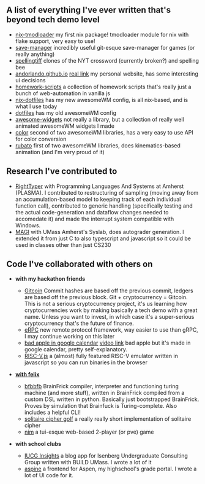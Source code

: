 A list of everything I've ever written that's beyond tech demo level
---

- [nix-tmodloader](https://github.com/andOrlando/nix-tmodloader) my first nix package! tmodloader module for nix with flake support, very easy to use!
- [save-manager](https://github.com/andOrlando/save-manager) incredibly useful git-esque save-manager for games (or really anything)
- [spellingtiff](https://github.com/andOrlando/spellingtiff) clones of the NYT crossword (currently broken?) and spelling bee
- [andorlando.github.io](https://github.com/andOrlando/andorlando.github.io) [real link](https://andorlando.github.io) my personal website, has some interesting ui decisions
- [homework-scripts](https://github.com/andOrlando/homework-scripts) a collection of homework scripts that's really just a bunch of web-automation in vanilla js
- [nix-dotfiles](https://github.com/andOrlando/nix-dotfiles) has my new awesomeWM config, is all nix-based, and is what I use today
- [dotfiles](https://github.com/andOrlando/dotfiles) has my old awesomeWM config
- [awesome-widgets](https://github.com/andOrlando/awesome-widgets) not really a library, but a collection of really well animated awesomeWM widgets I made
- [color](https://github.com/andOrlando/color) second of two awesomeWM libraries, has a very easy to use API for color conversion
- [rubato](https://github.com/andOrlando/rubato) first of two awesomeWM libraries, does kinematics-based animation (and I'm very proud of it)

Research I've contributed to
---

- [RightTyper](https://github.com/RightTyper/RightTyper) with Programming Languages And Systems at Amherst (PLASMA). I contributed to restructuring of sampling (moving away from an accumulation-based model to keeping track of each individual function call), contributed to generic handling (specifically testing and the actual code-generation and dataflow changes needed to accomedate it) and made the interrupt system compatible with Windows.
- [MAGI](https://github.com/cics-syslab/MAGI) with UMass Amherst's Syslab, does autograder generation. I extended it from just C to also typescript and javascript so it could be used in classes other than just CS230

Code I've collaborated with others on
---

- **with my hackathon friends**
  - [Gitcoin](https://github.com/BananaMiku/Gitcoin) Commit hashes are based off the previous commit, ledgers are based off the previous block. Git + cryptocurrency = Gitcoin. This is not a serious cryptocurrency project, it's us learning how cryptocurrencies work by making basically a tech demo with a great name. Unless you want to invest, in which case it's a super-serious cryptocurrency that's the future of finance.
  - [eRPC](https://github.com/PianoPanda/HackUMASSXII) new remote protocol framework, way easier to use than gRPC, I may continue working on this later
  - [bad apple in google calendar](https://github.com/PianoPanda/2024_HackHer413) [video link](https://www.youtube.com/watch?v=P6NUBAzFOSc) bad apple but it's made in google calendar, pretty self-explanatory.
  - [RISC-V.js](https://github.com/PianoPanda/HackUMASSXI) a (almost) fully featured RISC-V emulator written in javascript so you can run binaries in the browser

- **[with felix](https://github.com/bennett-felix-software)**
  - [bfbbfb](https://github.com/bennett-felix-software/bfbbfb) BrainFrick compiler, interpreter and functioning turing machine (and more stuff), written in BrainFrick compiled from a custom DSL written in python. Basically just bootstrapped BrainFrick. Proves by simulation that Brainfuck is Turing-complete. Also includes a helpful CLI!
  - [solitaire cipher golf](https://github.com/bennett-felix-software/Pontifex) a really really short implementation of solitaire cipher
  - [nim](https://github.com/bennett-felix-software/nim) a tui-esque web-based 2-player (or pve) game

- **with school clubs**
  - [IUCG Insights](https://github.com/build-umass/iucg-insights) a blog app for Isenberg Undergraduate Consulting Group written with BUILD UMass. I wrote a lot of it
  - [aspine](https://github.com/Aspine/aspine) a frontend for Aspen, my highschool's grade portal. I wrote a lot of UI code for it.
